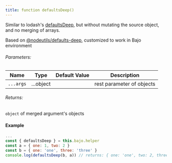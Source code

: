 ```yaml
---
title: function defaultsDeep()
---
```


Similar to lodash's [defaultsDeep](https://lodash.com/docs/4.17.15#defaultsDeep), but without mutating the source object, and no merging of arrays.

Based on [@nodeutils/defaults-deep](https://github.com/nodeutils/defaults-deep), customized to work
in Bajo environment

###### Parameters:

| Name | Type | Default Value | Description |
| ---- | ---- | ------------- | ----------- |
| ```...args``` | ...object || rest parameter of objects |

###### Returns:

```object``` of merged argument's objects


#### Example

```javascript
...
const { defaultsDeep } = this.bajo.helper
const a = { one: 1, two: 2 }
const b = { one: 'one', three: 'three' }
console.log(defaultsDeep(b, a)) // returns: { one: 'one', two: 2, three: 'three' }
```
